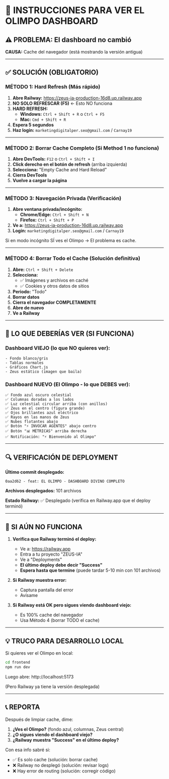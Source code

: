 # 🚀 INSTRUCCIONES PARA VER EL OLIMPO DASHBOARD

## ⚠️ PROBLEMA: El dashboard no cambió

**CAUSA:** Cache del navegador (está mostrando la versión antigua)

---

## ✅ SOLUCIÓN (OBLIGATORIO)

### **MÉTODO 1: Hard Refresh (Más rápido)**

1. **Abre Railway:** https://zeus-ia-production-16d8.up.railway.app
2. **NO SOLO REFRESCAR (F5)** ← Esto NO funciona
3. **HARD REFRESH:**
   - **Windows:** `Ctrl + Shift + R` o `Ctrl + F5`
   - **Mac:** `Cmd + Shift + R`
4. **Espera 5 segundos**
5. **Haz login:** `marketingdigitalper.seo@gmail.com` / `Carnay19`

---

### **MÉTODO 2: Borrar Cache Completo (Si Method 1 no funciona)**

1. **Abre DevTools:** `F12` o `Ctrl + Shift + I`
2. **Click derecho en el botón de refresh** (arriba izquierda)
3. **Selecciona:** "Empty Cache and Hard Reload"
4. **Cierra DevTools**
5. **Vuelve a cargar la página**

---

### **MÉTODO 3: Navegación Privada (Verificación)**

1. **Abre ventana privada/incógnito:**
   - **Chrome/Edge:** `Ctrl + Shift + N`
   - **Firefox:** `Ctrl + Shift + P`
2. **Ve a:** https://zeus-ia-production-16d8.up.railway.app
3. **Login:** `marketingdigitalper.seo@gmail.com` / `Carnay19`

Si en modo incógnito SÍ ves el Olimpo → El problema es cache.

---

### **MÉTODO 4: Borrar Todo el Cache (Solución definitiva)**

1. **Abre:** `Ctrl + Shift + Delete`
2. **Selecciona:**
   - ✅ Imágenes y archivos en caché
   - ✅ Cookies y otros datos de sitios
3. **Periodo:** "Todo"
4. **Borrar datos**
5. **Cierra el navegador COMPLETAMENTE**
6. **Abre de nuevo**
7. **Ve a Railway**

---

## 🎯 LO QUE DEBERÍAS VER (SI FUNCIONA)

### **Dashboard VIEJO (lo que NO quieres ver):**
```
- Fondo blanco/gris
- Tablas normales
- Gráficos Chart.js
- Zeus estático (imagen que baila)
```

### **Dashboard NUEVO (El Olimpo - lo que DEBES ver):**
```
✅ Fondo azul oscuro celestial
✅ Columnas doradas a los lados
✅ Luz celestial circular arriba (con anillos)
✅ Zeus en el centro (figura grande)
✅ Ojos brillantes azul eléctrico
✅ Rayos en las manos de Zeus
✅ Nubes flotantes abajo
✅ Botón "⚡ INVOCAR AGENTES" abajo centro
✅ Botón "📊 MÉTRICAS" arriba derecha
✅ Notificación: "⚡ Bienvenido al Olimpo"
```

---

## 🔍 VERIFICACIÓN DE DEPLOYMENT

**Último commit desplegado:**
```
0aa2d62 - feat: EL OLIMPO - DASHBOARD DIVINO COMPLETO
```

**Archivos desplegados:** 101 archivos

**Estado Railway:** ✅ Desplegado (verifica en Railway.app que el deploy terminó)

---

## 🐛 SI AÚN NO FUNCIONA

1. **Verifica que Railway terminó el deploy:**
   - Ve a: https://railway.app
   - Entra a tu proyecto "ZEUS-IA"
   - Ve a "Deployments"
   - **El último deploy debe decir "Success"**
   - **Espera hasta que termine** (puede tardar 5-10 min con 101 archivos)

2. **Si Railway muestra error:**
   - Captura pantalla del error
   - Avísame

3. **Si Railway está OK pero sigues viendo dashboard viejo:**
   - Es 100% cache del navegador
   - Usa Método 4 (borrar TODO el cache)

---

## 💡 TRUCO PARA DESARROLLO LOCAL

Si quieres ver el Olimpo en local:

```bash
cd frontend
npm run dev
```

Luego abre: http://localhost:5173

(Pero Railway ya tiene la versión desplegada)

---

## 📞 REPORTA

Después de limpiar cache, dime:

1. **¿Ves el Olimpo?** (fondo azul, columnas, Zeus central)
2. **¿O sigues viendo el dashboard viejo?**
3. **¿Railway muestra "Success" en el último deploy?**

Con esa info sabré si:
- ✅ Es solo cache (solución: borrar cache)
- ❌ Railway no desplegó (solución: revisar logs)
- ❌ Hay error de routing (solución: corregir código)

